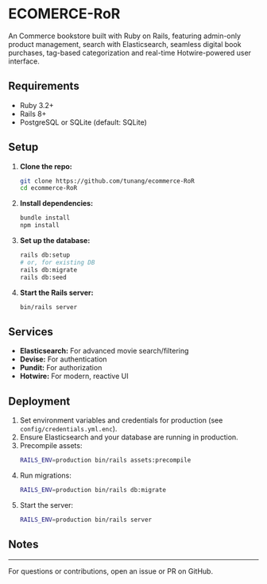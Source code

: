 # ECOMERCE-RoR

An Commerce bookstore built with Ruby on Rails, featuring admin-only product management, search with Elasticsearch, seamless digital book purchases, tag-based categorization and real-time Hotwire-powered user interface.

## Requirements

- Ruby 3.2+
- Rails 8+
- PostgreSQL or SQLite (default: SQLite)

## Setup

1. **Clone the repo:**
   ```sh
   git clone https://github.com/tunang/ecommerce-RoR
   cd ecommerce-RoR
   ```
2. **Install dependencies:**
   ```sh
   bundle install
   npm install
   ```
3. **Set up the database:**
   ```sh
   rails db:setup
   # or, for existing DB
   rails db:migrate
   rails db:seed
   ```
4. **Start the Rails server:**
   ```sh
   bin/rails server
   ```



## Services

- **Elasticsearch:** For advanced movie search/filtering
- **Devise:** For authentication
- **Pundit:** For authorization
- **Hotwire:** For modern, reactive UI

## Deployment

1. Set environment variables and credentials for production (see `config/credentials.yml.enc`).
2. Ensure Elasticsearch and your database are running in production.
3. Precompile assets:
   ```sh
   RAILS_ENV=production bin/rails assets:precompile
   ```
4. Run migrations:
   ```sh
   RAILS_ENV=production bin/rails db:migrate
   ```
5. Start the server:
   ```sh
   RAILS_ENV=production bin/rails server
   ```

## Notes


---
For questions or contributions, open an issue or PR on GitHub.